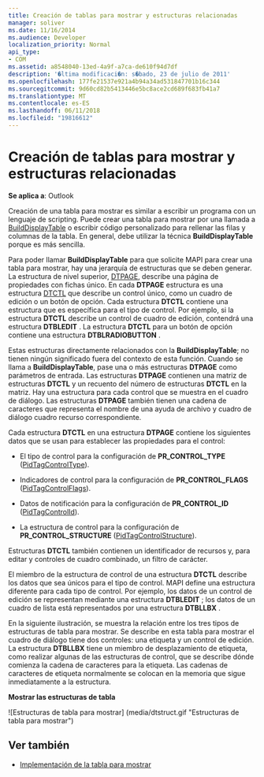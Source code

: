 ```yaml
---
title: Creación de tablas para mostrar y estructuras relacionadas
manager: soliver
ms.date: 11/16/2014
ms.audience: Developer
localization_priority: Normal
api_type:
- COM
ms.assetid: a8548040-13ed-4a9f-a7ca-de610f94d7df
description: '�ltima modificaci�n: s�bado, 23 de julio de 2011'
ms.openlocfilehash: 177fe21537e921a4b94a34ad531847701b16c344
ms.sourcegitcommit: 9d60cd82b5413446e5bc8ace2cd689f683fb41a7
ms.translationtype: MT
ms.contentlocale: es-ES
ms.lasthandoff: 06/11/2018
ms.locfileid: "19816612"
---
```

# <a name="creating-display-tables-and-related-structures"></a>Creación de tablas para mostrar y estructuras relacionadas
  
**Se aplica a**: Outlook 
  
Creación de una tabla para mostrar es similar a escribir un programa con un lenguaje de scripting. Puede crear una tabla para mostrar por una llamada a [BuildDisplayTable](builddisplaytable.md) o escribir código personalizado para rellenar las filas y columnas de la tabla. En general, debe utilizar la técnica **BuildDisplayTable** porque es más sencilla. 
  
Para poder llamar **BuildDisplayTable** para que solicite MAPI para crear una tabla para mostrar, hay una jerarquía de estructuras que se deben generar. La estructura de nivel superior, [DTPAGE](dtpage.md), describe una página de propiedades con fichas único. En cada **DTPAGE** estructura es una estructura [DTCTL](dtctl.md) que describe un control único, como un cuadro de edición o un botón de opción. Cada estructura **DTCTL** contiene una estructura que es específica para el tipo de control. Por ejemplo, si la estructura **DTCTL** describe un control de cuadro de edición, contendrá una estructura **DTBLEDIT** . La estructura **DTCTL** para un botón de opción contiene una estructura **DTBLRADIOBUTTON** . 
  
Estas estructuras directamente relacionados con la **BuildDisplayTable**; no tienen ningún significado fuera del contexto de esta función. Cuando se llama a **BuildDisplayTable**, pase una o más estructuras **DTPAGE** como parámetros de entrada. Las estructuras **DTPAGE** contienen una matriz de estructuras **DTCTL** y un recuento del número de estructuras **DTCTL** en la matriz. Hay una estructura para cada control que se muestra en el cuadro de diálogo. Las estructuras **DTPAGE** también tienen una cadena de caracteres que representa el nombre de una ayuda de archivo y cuadro de diálogo cuadro recurso correspondiente. 
  
Cada estructura **DTCTL** en una estructura **DTPAGE** contiene los siguientes datos que se usan para establecer las propiedades para el control: 
  
- El tipo de control para la configuración de **PR_CONTROL_TYPE** ([PidTagControlType](pidtagcontroltype-canonical-property.md)).
    
- Indicadores de control para la configuración de **PR_CONTROL_FLAGS** ([PidTagControlFlags](pidtagcontrolflags-canonical-property.md)).
    
- Datos de notificación para la configuración de **PR_CONTROL_ID** ([PidTagControlId](pidtagcontrolid-canonical-property.md)).
    
- La estructura de control para la configuración de **PR_CONTROL_STRUCTURE** ([PidTagControlStructure](pidtagcontrolstructure-canonical-property.md)).
    
Estructuras **DTCTL** también contienen un identificador de recursos y, para editar y controles de cuadro combinado, un filtro de carácter. 
  
El miembro de la estructura de control de una estructura **DTCTL** describe los datos que sea únicos para el tipo de control. MAPI define una estructura diferente para cada tipo de control. Por ejemplo, los datos de un control de edición se representan mediante una estructura **DTBLEDIT** ; los datos de un cuadro de lista está representados por una estructura **DTBLLBX** . 
  
En la siguiente ilustración, se muestra la relación entre los tres tipos de estructuras de tabla para mostrar. Se describe en esta tabla para mostrar el cuadro de diálogo tiene dos controles: una etiqueta y un control de edición. La estructura **DTBLLBX** tiene un miembro de desplazamiento de etiqueta, como realizar algunas de las estructuras de control, que se describe dónde comienza la cadena de caracteres para la etiqueta. Las cadenas de caracteres de etiqueta normalmente se colocan en la memoria que sigue inmediatamente a la estructura. 
  
**Mostrar las estructuras de tabla**
  
![Estructuras de tabla para mostrar] (media/dtstruct.gif "Estructuras de tabla para mostrar")
  
## <a name="see-also"></a>Ver también

- [Implementación de la tabla para mostrar](display-table-implementation.md)


